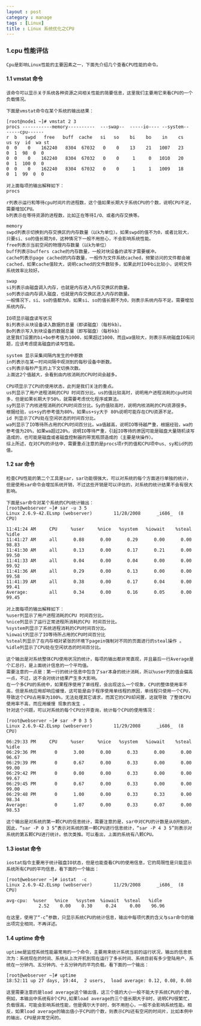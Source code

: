 ```yaml
---
layout : post
category : manage
tags : [Linux]
title : Linux 系统优化之CPU
---
```




### 1.cpu 性能评估
 
	Cpu是影响Linux性能的主要因素之一，下面先介绍几个查看CPU性能的命令。
#### 1.1 vmstat 命令

	该命令可以显示关于系统各种资源之间相关性能的简要信息，这里我们主要用它来看CPU的一个负载情况。
	
	下面是vmstat命令在某个系统的输出结果：
	
	[root@node1 ~]# vmstat 2 3
	procs -----------memory----------  ---swap--  -----io---- --system--  -----cpu------
	r  b   swpd   free   buff  cache   si   so    bi    bo    in    cs    us sy  id  wa st
	0  0    0    162240   8304  67032   0    0    13    21   1007   23     0  1  98  0  0
	0  0    0    162240   8304  67032   0    0     1     0   1010   20     0  1  100 0  0
	0  0    0    162240   8304  67032   0    0     1     1   1009   18     0  1  99  0  0
	
	对上面每项的输出解释如下：
	procs
	
	r列表示运行和等待cpu时间片的进程数，这个值如果长期大于系统CPU的个数，说明CPU不足，需要增加CPU。
	b列表示在等待资源的进程数，比如正在等待I/O、或者内存交换等。
	
	memory
	swpd列表示切换到内存交换区的内存数量（以k为单位）。如果swpd的值不为0，或者比较大，只要si、so的值长期为0，这种情况下一般不用担心，不会影响系统性能。
	free列表示当前空闲的物理内存数量（以k为单位）
	buff列表示buffers cache的内存数量，一般对块设备的读写才需要缓冲。
	cache列表示page cached的内存数量，一般作为文件系统cached，频繁访问的文件都会被cached，如果cache值较大，说明cached的文件数较多，如果此时IO中bi比较小，说明文件系统效率比较好。
	
	swap
	si列表示由磁盘调入内存，也就是内存进入内存交换区的数量。
	so列表示由内存调入磁盘，也就是内存交换区进入内存的数量。
	一般情况下，si、so的值都为0，如果si、so的值长期不为0，则表示系统内存不足。需要增加系统内存。
	
	IO项显示磁盘读写状况
	Bi列表示从块设备读入数据的总量（即读磁盘）（每秒kb）。
	Bo列表示写入到块设备的数据总量（即写磁盘）（每秒kb）
	这里我们设置的bi+bo参考值为1000，如果超过1000，而且wa值较大，则表示系统磁盘IO有问题，应该考虑提高磁盘的读写性能。
	
	system 显示采集间隔内发生的中断数
	in列表示在某一时间间隔中观测到的每秒设备中断数。
	cs列表示每秒产生的上下文切换次数。
	上面这2个值越大，会看到由内核消耗的CPU时间会越多。
	
	CPU项显示了CPU的使用状态，此列是我们关注的重点。
	us列显示了用户进程消耗的CPU 时间百分比。us的值比较高时，说明用户进程消耗的cpu时间多，但是如果长期大于50%，就需要考虑优化程序或算法。
	sy列显示了内核进程消耗的CPU时间百分比。Sy的值较高时，说明内核消耗的CPU资源很多。
	根据经验，us+sy的参考值为80%，如果us+sy大于 80%说明可能存在CPU资源不足。
	id 列显示了CPU处在空闲状态的时间百分比。
	wa列显示了IO等待所占用的CPU时间百分比。wa值越高，说明IO等待越严重，根据经验，wa的参考值为20%，如果wa超过20%，说明IO等待严重，引起IO等待的原因可能是磁盘大量随机读写造成的，也可能是磁盘或者磁盘控制器的带宽瓶颈造成的（主要是块操作）。
	综上所述，在对CPU的评估中，需要重点注意的是procs项r列的值和CPU项中us、sy和id列的值。

#### 1.2  sar 命令
	检查CPU性能的第二个工具是sar，sar功能很强大，可以对系统的每个方面进行单独的统计，但是使用sar命令会增加系统开销，不过这些开销是可以评估的，对系统的统计结果不会有很大影响。
	
	下面是sar命令对某个系统的CPU统计输出：
	[root@webserver ~]# sar -u 3 5
	Linux 2.6.9-42.ELsmp (webserver)        11/28/2008      _i686_  (8 CPU)

	11:41:24 AM     CPU     %user     %nice   %system   %iowait    %steal     %idle
	11:41:27 AM     all      0.88      0.00      0.29      0.00      0.00     98.83
	11:41:30 AM     all      0.13      0.00      0.17      0.21      0.00     99.50
	11:41:33 AM     all      0.04      0.00      0.04      0.00      0.00     99.92
	11:41:36 AM     all      0.29      0.00      0.13      0.00      0.00     99.58
	11:41:39 AM     all      0.38      0.00      0.17      0.04      0.00     99.41
	Average:        all      0.34      0.00      0.16      0.05      0.00     99.45
	
	对上面每项的输出解释如下：
	%user列显示了用户进程消耗的CPU 时间百分比。
	%nice列显示了运行正常进程所消耗的CPU 时间百分比。
	%system列显示了系统进程消耗的CPU时间百分比。
	%iowait列显示了IO等待所占用的CPU时间百分比
	%steal列显示了在内存相对紧张的环境下pagein强制对不同的页面进行的steal操作 。
	%idle列显示了CPU处在空闲状态的时间百分比。
	
	这个输出是对系统整体CPU使用状况的统计，每项的输出都非常直观，并且最后一行Average是个汇总行，是上面统计信息的一个平均值。
	需要注意的一点是：第一行的统计信息中包含了sar本身的统计消耗，所以%user列的值会偏高一点，不过，这不会对统计结果产生多大影响。
	在一个多CPU的系统中，如果程序使用了单线程，会出现这么一个现象，CPU的整体使用率不高，但是系统应用却响应缓慢，这可能是由于程序使用单线程的原因，单线程只使用一个CPU，导致这个CPU占用率为100%，无法处理其它请求，而其它的CPU却闲置，这就导致 了整体CPU使用率不高，而应用缓慢 现象的发生 。
	针对这个问题，可以对系统的每个CPU分开查询，统计每个CPU的使用情况：
	
	[root@webserver ~]# sar -P 0 3 5
	Linux 2.6.9-42.ELsmp (webserver)        11/29/2008      _i686_  (8 CPU)

	06:29:33 PM     CPU     %user     %nice   %system   %iowait    %steal     %idle
	06:29:36 PM       0      3.00      0.00      0.33      0.00      0.00     96.67
	06:29:39 PM       0      0.67      0.00      0.33      0.00      0.00     99.00
	06:29:42 PM       0      0.00      0.00      0.33      0.00      0.00     99.67
	06:29:45 PM       0      0.67      0.00      0.33      0.00      0.00     99.00
	06:29:48 PM       0      1.00      0.00      0.33      0.33      0.00     98.34
	Average:          0      1.07      0.00      0.33      0.07      0.00     98.53
	
	这个输出是对系统的第一颗CPU的信息统计，需要注意的是，sar中对CPU的计数是从0开始的，因此，“sar -P 0 3 5”表示对系统的第一颗CPU进行信息统计，“sar -P 4 3 5”则表示对系统的第五颗CPU进行统计。依次类推。可以看出，上面的系统有八颗CPU。

#### 1.3 iostat 命令
	iostat指令主要用于统计磁盘IO状态，但是也能查看CPU的使用信息，它的局限性是只能显示系统所有CPU的平均信息，看下面的一个输出：
	
	[root@webserver ~]# iostat  -c
	Linux 2.6.9-42.ELsmp (webserver)        11/29/2008      _i686_  (8 CPU)

	avg-cpu:  %user   %nice   %system  %iowait  %steal   %idle
				2.52    0.00    0.30     0.24     0.00    96.96
	
	在这里，使用了“-c”参数，只显示系统CPU的统计信息，输出中每项代表的含义与sar命令的输出项完全相同，不再详述。

#### 1.4 uptime 命令
	
	uptime是监控系统性能最常用的一个命令，主要用来统计系统当前的运行状况，输出的信息依次为：系统现在的时间、系统从上次开机到现在运行了多长时间、系统目前有多少登陆用户、系统在一分钟内、五分钟内、十五分钟内的平均负载。看下面的一个输出：
	
	[root@webserver ~]# uptime
	18:52:11 up 27 days, 19:44,  2 users,  load average: 0.12, 0.08, 0.08
	
	这里需要注意的是load average这个输出值，这三个值的大小一般不能大于系统CPU的个数，例如，本输出中系统有8个CPU,如果load average的三个值长期大于8时，说明CPU很繁忙，负载很高，可能会影响系统性能，但是偶尔大于8时，倒不用担心，一般不会影响系统性能。相反，如果load average的输出值小于CPU的个数，则表示CPU还有空闲的时间片，比如本例中的输出，CPU是非常空闲的。
